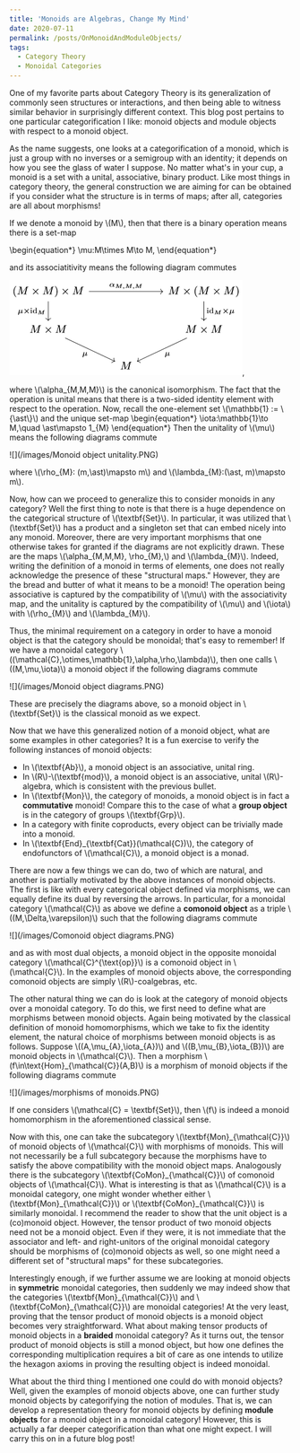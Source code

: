 ```yaml
---
title: 'Monoids are Algebras, Change My Mind'
date: 2020-07-11
permalink: /posts/OnMonoidAndModuleObjects/
tags:
  - Category Theory
  - Monoidal Categories
---
```



One of my favorite parts about Category Theory is its generalization of commonly seen structures or interactions, and then being able to witness similar behavior in surprisingly different context. This blog post pertains to one particular categorification I like: monoid objects and module objects with respect to a monoid object. 

As the name suggests, one looks at a categorification of a monoid, which is just a group with no inverses or a semigroup with an identity; it depends on how you see the glass of water I suppose. No matter what's in your cup, a monoid is a set with a unital, associative, binary product. Like most things in category theory, the general construction we are aiming for can be obtained if you consider what the structure is in terms of maps; after all, categories are all about morphisms!

If we denote a monoid by \\(M\\), then that there is a binary operation means there is a set-map

\begin{equation\*}
    \mu:M\times M\to M,
\end{equation\*}

and its associatitivity means the following diagram commutes

  ![](/images/Monoid-object-associativity.PNG),

where \\(\alpha\_{M,M,M}\\) is the canonical isomorphism. The fact that the operation is unital means that there is a two-sided identity element with respect to the operation. Now, recall the one-element set \\(\mathbb{1} := \\{\ast\\}\\) and the unique set-map
\begin{equation\*}
    \iota:\mathbb{1}\to M,\quad \ast\mapsto 1\_{M}
\end{equation\*}
Then the unitality of \\(\mu\\) means the following diagrams commute

  ![](/images/Monoid object unitality.PNG)

where \\(\rho\_{M}: (m,\ast)\mapsto m\\) and \\(\lambda\_{M}:(\ast, m)\mapsto m\\).

Now, how can we proceed to generalize this to consider monoids in any category? Well the first thing to note is that there is a huge dependence on the categorical structure of \\(\textbf{Set}\\). In particular, it was utilized that \\(\textbf{Set}\\) has a product and a singleton set that can embed nicely into any monoid. Moreover, there are very important morphisms that one otherwise takes for granted if the diagrams are not explicitly drawn. These are the maps \\(\alpha\_{M,M,M}, \rho\_{M},\\) and \\(\lambda\_{M}\\). Indeed, writing the definition of a monoid in terms of elements, one does not really acknowledge the presence of these "structural maps." However, they are the bread and butter of what it means to be a monoid! The operation being associative is captured by the compatibility of \\(\mu\\) with the associativity map, and the unitality is captured by the compatibility of \\(\mu\\) and \\(\iota\\) with \\(\rho\_{M}\\) and \\(\lambda\_{M}\\).

Thus, the minimal requirement on a category in order to have a monoid object is that the category should be monoidal; that's easy to remember! If we have a monoidal category \\((\mathcal{C},\otimes,\mathbb{1},\alpha,\rho,\lambda)\\), then one calls \\((M,\mu,\iota)\\) a monoid object if the following diagrams commute

![](/images/Monoid object diagrams.PNG)

These are precisely the diagrams above, so a monoid object in \\(\textbf{Set}\\) is the classical monoid as we expect.

Now that we have this generalized notion of a monoid object, what are some examples in other categories? It is a fun exercise to verify the following instances of monoid objects:

* In \\(\textbf{Ab}\\), a monoid object is an associative, unital ring.
* In \\(R\\)-\\(\textbf{mod}\\), a monoid object is an associative, unital \\(R\\)-algebra, which is consistent with the previous bullet.
* In \\(\textbf{Mon}\\), the category of monoids, a monoid object is in fact a **commutative** monoid! Compare this to the case of what a **group object** is in the category of groups \\(\textbf{Grp}\\).
* In a category with finite coproducts, every object can be trivially made into a monoid.
* In \\(\textbf{End}\_{\textbf{Cat}}(\mathcal{C})\\), the category of endofunctors of \\(\mathcal{C}\\), a monoid object is a monad.


There are now a few things we can do, two of which are natural, and another is partially motivated by the above instances of monoid objects. The first is like with every categorical object defined via morphisms, we can equally define its dual by reversing the arrows. In particular, for a monoidal category \\(\mathcal{C}\\) as above we define a **comonoid object** as a triple \\((M,\Delta,\varepsilon)\\) such that the following diagrams commute

![](/images/Comonoid object diagrams.PNG)

and as with most dual objects, a monoid object in the opposite monoidal category \\(\mathcal{C}^{\text{op}}\\) is a comonoid object in \\(\mathcal{C}\\). In the examples of monoid objects above, the corresponding comonoid objects are simply \\(R\\)-coalgebras, etc.

The other natural thing we can do is look at the category of monoid objects over a monoidal category. To do this, we first need to define what are morphisms between monoid objects. Again being motivated by the classical definition of monoid homomorphisms, which we take to fix the identity element, the natural choice of morphisms between monoid objects is as follows. Suppose \\((A,\mu\_{A},\iota\_{A})\\) and \\((B,\mu\_{B},\iota\_{B})\\) are monoid objects in \\(\mathcal{C}\\). Then a morphism \\(f\in\text{Hom}\_{\mathcal{C}}(A,B)\\) is a morphism of monoid objects if the following diagrams commute

![](/images/morphisms of monoids.PNG)

If one considers \\(\mathcal{C} = \textbf{Set}\\), then \\(f\\) is indeed a monoid homomorphism in the aforementioned classical sense.

Now with this, one can take the subcategory \\(\textbf{Mon}\_{\mathcal{C}}\\) of monoid objects of \\(\mathcal{C}\\) with morphisms of monoids. This will not necessarily be a full subcategory because the morphisms have to satisfy the above compatibility with the monoid object maps. Analogously there is the subcategory \\(\textbf{CoMon}\_{\mathcal{C}}\\) of comonoid objects of \\(\mathcal{C}\\). What is interesting is that as \\(\mathcal{C}\\) is a monoidal category, one might wonder whether either \\(\textbf{Mon}\_{\mathcal{C}}\\) or \\(\textbf{CoMon}\_{\mathcal{C}}\\) is similarly monoidal. I recommend the reader to show that the unit object is a (co)monoid object. However, the tensor product of two monoid objects need not be a monoid object. Even if they were, it is not immediate that the associator and left- and right-unitors of the original monoidal category should be morphisms of (co)monoid objects as well, so one might need a different set of "structural maps" for these subcategories.

Interestingly enough, if we further assume we are looking at monoid objects in **symmetric** monoidal categories, then suddenly we may indeed show that the categories \\(\textbf{Mon}\_{\mathcal{C}}\\) and \\(\textbf{CoMon}\_{\mathcal{C}}\\) are monoidal categories! At the very least, proving that the tensor product of monoid objects is a monoid object becomes very straightforward. What about making tensor products of monoid objects in a **braided** monoidal category? As it turns out, the tensor product of monoid objects is still a monod object, but how one defines the corresponding multiplication requires a bit of care as one intends to utilize the hexagon axioms in proving the resulting object is indeed monoidal.

What about the third thing I mentioned one could do with monoid objects? Well, given the examples of monoid objects above, one can further study monoid objects by categorifying the notion of modules. That is, we can develop a representation theory for monoid objects by defining **module objects** for a monoid object in a monoidal category! However, this is actually a far deeper categorification than what one might expect. I will carry this on in a future blog post!
